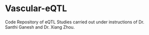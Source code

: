 # Vascular-eQTL
Code Repository of eQTL Studies carried out under instructions of Dr. Santhi Ganesh and Dr. Xiang Zhou.
